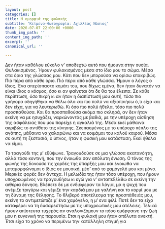 ```yaml
---
layout: post
categories: []
title: Η ομορφιά της φυλακής
subtitle: 'Κείμενο-Φωτογραφία: Αχιλλέας Νάσιος'
date: 2020-07-07 22:00:00 +0000
thumb_img_path: ''
content_img_path: ''
excerpt: ''
canonical_url: ''

---
```


Δεν ήταν καθόλου εύκολο ν’ αποδεχτώ αυτό που ήμουνα στην ουσία. Φυλακισμένος. Ήμουν φυλακισμένος μέσα στο ίδιο μου το σώμα. Μέσα στα όρια της γλώσσας μου. Κάτι που δεν μπορούσα να ορίσω επακριβώς. Πιό πέρα από κάθε όριο. Πιό πέρα από κάθε γλώσσα. Ήμουν ο λόγος ο ίδιος. Ένα απερίσπαστο κομάτι του, που δίχως εμένα, δεν ήταν δυνατόν να είναι ίδιος ο κόσμος, όσο κι αν φαίνεται ότι δε θα του έλειπα. Σε κάθε περίπτωση, όσο πικρή κι αν ήταν η διαπίστωσή μου αυτή, τόσο πιο γρήγορα οδηγήθηκα να θέλω όλο και πιο πολύ να αξιοποιήσω ό,τι είχα και δεν είχα, για να λευτερωθώ. Κι όσο πιο πολύ ήθελα, τόσο πιο πολύ προσπαθούσα. Και θα προσπαθούσα ακόμα πιο σκληρά, αν δεν ήταν εκείνη να με ησυχάζει, ναρκώνοντάς με βαθιά, με την υπέροχη αίσθηση της ασφάλειας που μου παρείχε η αγκαλιά της. Μέσα εκεί μάθαινα ακριβώς το αντίθετο της κίνησης. Σκεπασμένος με το υπέροχο πέπλο της αγάπης, μάθαινα να χαλαρώνω και να κοιμάμαι του καλού καιρού. Μέσα σε αυτή τη ζεστασιά, ο ύπνος, ήταν η φυσική μου κατάσταση. Εκεί ήθελα να είμαι.

Το τραγούδι της μ’ εξύψωνε. Τραγουδούσε σε μια γλώσσα ακατανόητη, αλλά τόσο κοντινή, που την ένοιωθα σαν απόλυτη ένωση. Ο τόνος της φωνής της δονούσε τις χορδές της ύπαρξής μου και ένοιωθα να μεταμορφώνομαι ο ίδιος σε μουσική, μέσ’ από το χαμόγελό μου και μόνο. Μερικές φορές δεν άντεχα. Η μελωδία της ήταν τόσο υπέροχη, που ήμουν υποχρεωμένος να τραγουδήσω κι εγώ για ν’ ανταπεξέλθω σε εκείνη την αιθέρια δόνηση. Βλέπετε δε με ενδιέφεραν τα λόγια, μα η ψυχή που ανέμιζε τριγύρω και γέμιζε την καρδιά μου με γαλήνη και το κορμί μου με τη δύναμη της θέλησης. Το θλιβερό αποτέλεσμα της προσπάθειάς μου, εκείνη το αντιμετώπιζε μ’ ένα χαμόγελο, η μ’ ενα φιλί. Ποτέ δεν τα είχα καταφέρει να τη δυσαρεστήσω με τις υποχρεωτικές μου ατέλειες. Τελικά ήμουν απίστευτα τυχερός αν αναλογιζόμουν το πόσο ομόρφαινε την ζωή μου η ευγενική της παρουσία. Ετσι η φυλακή μου ήταν απόλυτα ανεκτή. Έτσι είχα το χρόνο να περιμένω την κατάλληλη στιγμή για